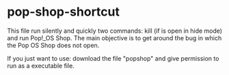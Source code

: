 # pop-shop-shortcut
This file run silently and quickly two commands: kill (if is open in hide mode) and run Pop!_OS Shop.
The main objective is to get around the bug in which the Pop OS Shop does not open.

If you just want to use: download the file "popshop" and give permission to run as a executable file.
